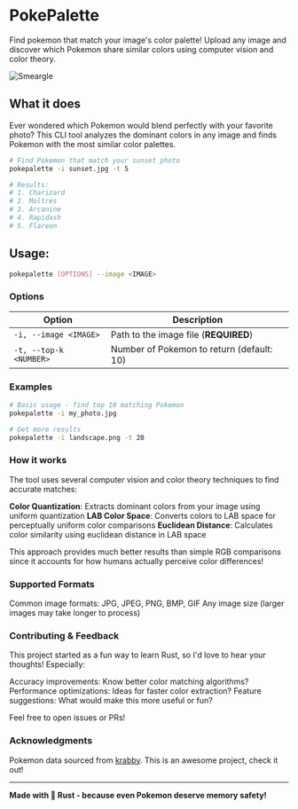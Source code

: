 # PokePalette

Find pokemon that match your image's color palette! Upload any image and discover which Pokemon share similar colors using computer vision and color theory.

![Smeargle](https://www.pokemon.com/static-assets/content-assets/cms2/img/pokedex/full/235.png)

## What it does

Ever wondered which Pokemon would blend perfectly with your favorite photo? This CLI tool analyzes the dominant colors in any image and finds Pokemon with the most similar color palettes.

```bash
# Find Pokemon that match your sunset photo
pokepalette -i sunset.jpg -t 5

# Results:
# 1. Charizard
# 2. Moltres
# 3. Arcanine
# 4. Rapidash
# 5. Flareon
```

## Usage:

```bash
pokepalette [OPTIONS] --image <IMAGE>
```

### Options

| Option                 | Description                               |
| ---------------------- | ----------------------------------------- |
| `-i, --image <IMAGE>`  | Path to the image file (**REQUIRED**)     |
| `-t, --top-k <NUMBER>` | Number of Pokemon to return (default: 10) |

### Examples

```bash
# Basic usage - find top 10 matching Pokemon
pokepalette -i my_photo.jpg

# Get more results
pokepalette -i landscape.png -t 20
```

### How it works

The tool uses several computer vision and color theory techniques to find accurate matches:

**Color Quantization**: Extracts dominant colors from your image using uniform quantization
**LAB Color Space**: Converts colors to LAB space for perceptually uniform color comparisons
**Euclidean Distance**: Calculates color similarity using euclidean distance in LAB space

This approach provides much better results than simple RGB comparisons since it accounts for how humans actually perceive color differences!

### Supported Formats

Common image formats: JPG, JPEG, PNG, BMP, GIF
Any image size (larger images may take longer to process)

### Contributing & Feedback

This project started as a fun way to learn Rust, so I'd love to hear your thoughts! Especially:

Accuracy improvements: Know better color matching algorithms?
Performance optimizations: Ideas for faster color extraction?
Feature suggestions: What would make this more useful or fun?

Feel free to open issues or PRs!

### Acknowledgments

Pokemon data sourced from [krabby](https://github.com/yannjor/krabby). This is an awesome project, check it out!

---

**Made with 🦀 Rust - because even Pokemon deserve memory safety!**
